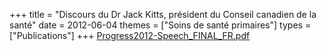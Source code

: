 +++
title = "Discours du Dr Jack Kitts, président du Conseil canadien de la santé"
date = 2012-06-04
themes = ["Soins de santé primaires"]
types = ["Publications"]
+++
[Progress2012-Speech\_FINAL\_FR.pdf](/files/Progress2012-Speech_FINAL_FR.pdf)
